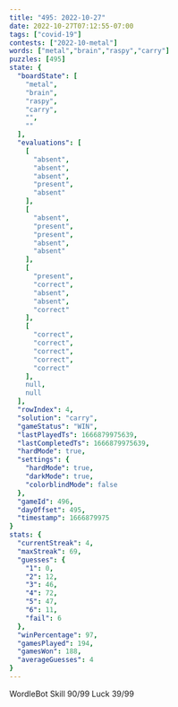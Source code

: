 ```yaml
---
title: "495: 2022-10-27"
date: 2022-10-27T07:12:55-07:00
tags: ["covid-19"]
contests: ["2022-10-metal"]
words: ["metal","brain","raspy","carry"]
puzzles: [495]
state: {
  "boardState": [
    "metal",
    "brain",
    "raspy",
    "carry",
    "",
    ""
  ],
  "evaluations": [
    [
      "absent",
      "absent",
      "absent",
      "present",
      "absent"
    ],
    [
      "absent",
      "present",
      "present",
      "absent",
      "absent"
    ],
    [
      "present",
      "correct",
      "absent",
      "absent",
      "correct"
    ],
    [
      "correct",
      "correct",
      "correct",
      "correct",
      "correct"
    ],
    null,
    null
  ],
  "rowIndex": 4,
  "solution": "carry",
  "gameStatus": "WIN",
  "lastPlayedTs": 1666879975639,
  "lastCompletedTs": 1666879975639,
  "hardMode": true,
  "settings": {
    "hardMode": true,
    "darkMode": true,
    "colorblindMode": false
  },
  "gameId": 496,
  "dayOffset": 495,
  "timestamp": 1666879975
}
stats: {
  "currentStreak": 4,
  "maxStreak": 69,
  "guesses": {
    "1": 0,
    "2": 12,
    "3": 46,
    "4": 72,
    "5": 47,
    "6": 11,
    "fail": 6
  },
  "winPercentage": 97,
  "gamesPlayed": 194,
  "gamesWon": 188,
  "averageGuesses": 4
}
---
```

<!-- more -->
WordleBot
Skill 90/99
Luck 39/99
